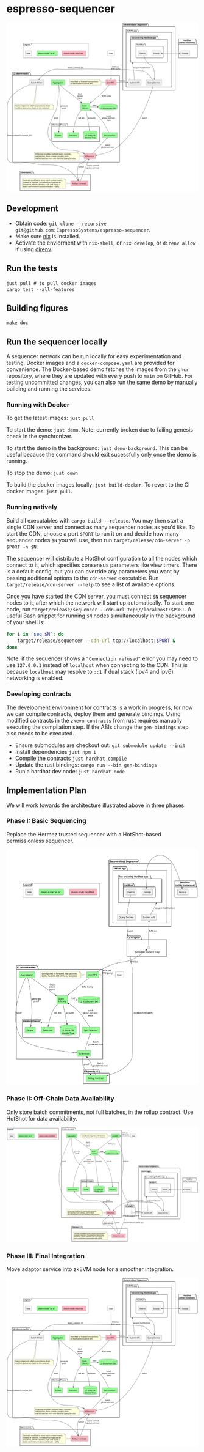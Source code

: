 # espresso-sequencer

![Architecture diagram](./doc/architecture.svg)

## Development

- Obtain code: `git clone --recursive git@github.com:EspressoSystems/espresso-sequencer`.
- Make sure [nix](https://nixos.org/download.html) is installed.
- Activate the enviorment with `nix-shell`, or `nix develop`, or `direnv allow`
  if using [direnv](https://direnv.net/).

## Run the tests

    just pull # to pull docker images
    cargo test --all-features

## Building figures

    make doc

## Run the sequencer locally

A sequencer network can be run locally for easy experimentation and testing. Docker images and a
`docker-compose.yaml` are provided for convenience. The Docker-based demo fetches the images from
the `ghcr` repository, where they are updated with every push to `main` on GitHub. For testing
uncommitted changes, you can also run the same demo by manually building and running the services.

### Running with Docker

To get the latest images: `just pull`

To start the demo: `just demo`. Note: currently broken due to failing genesis
check in the synchronizer.

To start the demo in the background: `just demo-background`. This can be useful because the command should exit sucessfully only once the demo is running.

To stop the demo: `just down`

To build the docker images locally: `just build-docker`. To revert to the CI docker images: `just pull`.

### Running natively

Build all executables with `cargo build --release`. You may then start a single CDN server and
connect as many sequencer nodes as you'd like. To start the CDN, choose a port `$PORT` to run it on
and decide how many sequencer nodes `$N` you will use, then run
`target/release/cdn-server -p $PORT -n $N`.

The sequencer will distribute a HotShot configuration to all the nodes which connect to it, which
specifies consensus parameters like view timers. There is a default config, but you can override any
parameters you want by passing additional options to the `cdn-server` executable. Run
`target/release/cdn-server --help` to see a list of available options.

Once you have started the CDN server, you must connect `$N` sequencer nodes to it, after which the
network will start up automatically. To start one node, run
`target/release/sequencer --cdn-url tcp://localhost:$PORT`. A useful Bash snippet for running `$N`
nodes simultaneously in the background of your shell is:
```bash
for i in `seq $N`; do
    target/release/sequencer --cdn-url tcp://localhost:$PORT &
done
```

Note: if the sequencer shows a `"Connection refused"` error you may need to use
`127.0.0.1` instead of `localhost` when connecting to the CDN. This is because
`localhost` may resolve to `::1` if dual stack (ipv4 and ipv6) networking is
enabled.

### Developing contracts
The development environment for contracts is a work in progress, for now we can
compile contracts, deploy them and generate bindings. Using modified contracts
in the `zkevm-contracts` from rust requires manually executing the compilation
step. If the ABIs change the `gen-bindings` step also needs to be executed.

- Ensure submodules are checkout out: `git submodule update --init`
- Install dependencies `just npm i`
- Compile the contracts `just hardhat compile`
- Update the rust bindings: `cargo run --bin gen-bindings`
- Run a hardhat dev node: `just hardhat node`

## Implementation Plan

We will work towards the architecture illustrated above in three phases.

### Phase I: Basic Sequencing

Replace the Hermez trusted sequencer with a HotShot-based permissionless sequencer.

![Architecture Diagram Phase I](./doc/architecture_phase1.svg)

### Phase II: Off-Chain Data Availability

Only store batch commitments, not full batches, in the rollup contract. Use HotShot for data
availability.

![Architecture Diagram Phase II](./doc/architecture_phase2.svg)

### Phase III: Final Integration

Move adaptor service into zkEVM node for a smoother integration.

![Architecture Diagram Phase III](./doc/architecture.svg)
